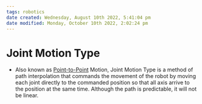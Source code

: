 ```yaml
---
tags: robotics
date created: Wednesday, August 10th 2022, 5:41:04 pm
date modified: Monday, October 10th 2022, 2:02:24 pm
---
```


# Joint Motion Type
- Also known as [Point-to-Point](Point-to-Point.md) Motion, Joint Motion Type is a method of path interpolation that commands the movement of the robot by moving each joint directly to the commanded position so that all axis arrive to the position at the same time. Although the path is predictable, it will not be linear.



